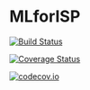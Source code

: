 # MLforISP

[![Build Status](https://travis-ci.org/nchaudhr/MLforISP.jl.svg?branch=master)](https://travis-ci.org/nchaudhr/MLforISP.jl)

[![Coverage Status](https://coveralls.io/repos/nchaudhr/MLforISP.jl/badge.svg?branch=master&service=github)](https://coveralls.io/github/nchaudhr/MLforISP.jl?branch=master)

[![codecov.io](http://codecov.io/github/nchaudhr/MLforISP.jl/coverage.svg?branch=master)](http://codecov.io/github/nchaudhr/MLforISP.jl?branch=master)

